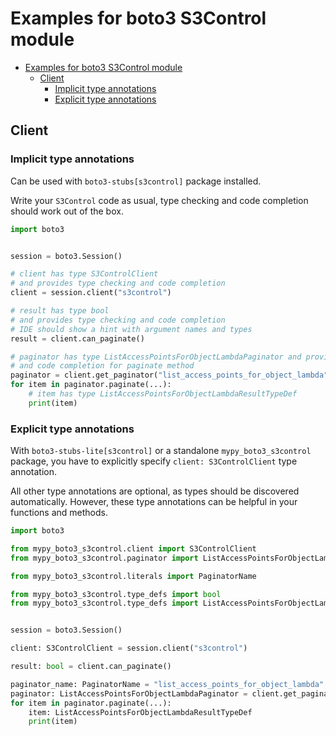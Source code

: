 <a id="examples-for-boto3-s3control-module"></a>

# Examples for boto3 S3Control module

- [Examples for boto3 S3Control module](#examples-for-boto3-s3control-module)
  - [Client](#client)
    - [Implicit type annotations](#implicit-type-annotations)
    - [Explicit type annotations](#explicit-type-annotations)

<a id="client"></a>

## Client

<a id="implicit-type-annotations"></a>

### Implicit type annotations

Can be used with `boto3-stubs[s3control]` package installed.

Write your `S3Control` code as usual, type checking and code completion should
work out of the box.

```python
import boto3


session = boto3.Session()

# client has type S3ControlClient
# and provides type checking and code completion
client = session.client("s3control")

# result has type bool
# and provides type checking and code completion
# IDE should show a hint with argument names and types
result = client.can_paginate()

# paginator has type ListAccessPointsForObjectLambdaPaginator and provides type checking
# and code completion for paginate method
paginator = client.get_paginator("list_access_points_for_object_lambda")
for item in paginator.paginate(...):
    # item has type ListAccessPointsForObjectLambdaResultTypeDef
    print(item)
```

<a id="explicit-type-annotations"></a>

### Explicit type annotations

With `boto3-stubs-lite[s3control]` or a standalone `mypy_boto3_s3control`
package, you have to explicitly specify `client: S3ControlClient` type
annotation.

All other type annotations are optional, as types should be discovered
automatically. However, these type annotations can be helpful in your functions
and methods.

```python
import boto3

from mypy_boto3_s3control.client import S3ControlClient
from mypy_boto3_s3control.paginator import ListAccessPointsForObjectLambdaPaginator

from mypy_boto3_s3control.literals import PaginatorName

from mypy_boto3_s3control.type_defs import bool
from mypy_boto3_s3control.type_defs import ListAccessPointsForObjectLambdaResultTypeDef


session = boto3.Session()

client: S3ControlClient = session.client("s3control")

result: bool = client.can_paginate()

paginator_name: PaginatorName = "list_access_points_for_object_lambda"
paginator: ListAccessPointsForObjectLambdaPaginator = client.get_paginator(paginator_name)
for item in paginator.paginate(...):
    item: ListAccessPointsForObjectLambdaResultTypeDef
    print(item)
```

